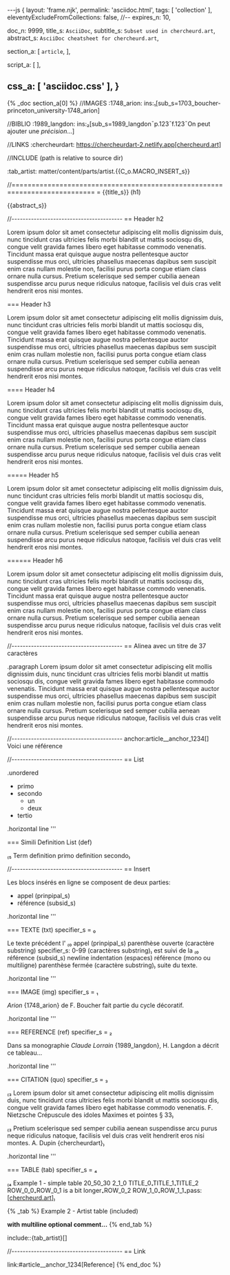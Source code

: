 ---js
{
  layout:    'frame.njk',
  permalink: 'asciidoc.html',
  tags:      [ 'collection' ],
  eleventyExcludeFromCollections: false,
  //-- expires_n: 10,

  doc_n:      9999,
  title_s:    `AsciiDoc`,
  subtitle_s: `Subset used in chercheurd.art`,
  abstract_s: `AsciiDoc cheatsheet for chercheurd.art`,

  section_a:
  [
    `article`,
  ],

  script_a:
  [
  ],

  css_a:
  [
    'asciidoc.css'
  ],
}
---
{% _doc section_a[0] %}
//IMAGES
:1748_arion: ins:₁[sub_s=1703_boucher-princeton_university-1748_arion]

//BIBLIO
:1989_langdon: ins:₂[sub_s=1989_langdon¯p.123¯f.123¯On peut ajouter une _précision_...]

//LINKS
:chercheurdart: https://chercheurdart-2.netlify.app[chercheurd.art]

//INCLUDE (path is relative to source dir)

:tab_artist: matter/content/parts/artist.{{C_o.MACRO_INSERT_s}}

//===========================================================================
= {{title_s}} (h1)

{{abstract_s}}

//----------------------------------------
== Header h2

Lorem ipsum dolor sit amet consectetur adipiscing elit mollis dignissim duis, nunc tincidunt cras ultricies felis morbi blandit ut mattis sociosqu dis, congue velit gravida fames libero eget habitasse commodo venenatis. Tincidunt massa erat quisque augue nostra pellentesque auctor suspendisse mus orci, ultricies phasellus maecenas dapibus sem suscipit enim cras nullam molestie non, facilisi purus porta congue etiam class ornare nulla cursus. Pretium scelerisque sed semper cubilia aenean suspendisse arcu purus neque ridiculus natoque, facilisis vel duis cras velit hendrerit eros nisi montes.

=== Header h3

Lorem ipsum dolor sit amet consectetur adipiscing elit mollis dignissim duis, nunc tincidunt cras ultricies felis morbi blandit ut mattis sociosqu dis, congue velit gravida fames libero eget habitasse commodo venenatis. Tincidunt massa erat quisque augue nostra pellentesque auctor suspendisse mus orci, ultricies phasellus maecenas dapibus sem suscipit enim cras nullam molestie non, facilisi purus porta congue etiam class ornare nulla cursus. Pretium scelerisque sed semper cubilia aenean suspendisse arcu purus neque ridiculus natoque, facilisis vel duis cras velit hendrerit eros nisi montes.

==== Header h4

Lorem ipsum dolor sit amet consectetur adipiscing elit mollis dignissim duis, nunc tincidunt cras ultricies felis morbi blandit ut mattis sociosqu dis, congue velit gravida fames libero eget habitasse commodo venenatis. Tincidunt massa erat quisque augue nostra pellentesque auctor suspendisse mus orci, ultricies phasellus maecenas dapibus sem suscipit enim cras nullam molestie non, facilisi purus porta congue etiam class ornare nulla cursus. Pretium scelerisque sed semper cubilia aenean suspendisse arcu purus neque ridiculus natoque, facilisis vel duis cras velit hendrerit eros nisi montes.

===== Header h5

Lorem ipsum dolor sit amet consectetur adipiscing elit mollis dignissim duis, nunc tincidunt cras ultricies felis morbi blandit ut mattis sociosqu dis, congue velit gravida fames libero eget habitasse commodo venenatis. Tincidunt massa erat quisque augue nostra pellentesque auctor suspendisse mus orci, ultricies phasellus maecenas dapibus sem suscipit enim cras nullam molestie non, facilisi purus porta congue etiam class ornare nulla cursus. Pretium scelerisque sed semper cubilia aenean suspendisse arcu purus neque ridiculus natoque, facilisis vel duis cras velit hendrerit eros nisi montes.

====== Header h6

Lorem ipsum dolor sit amet consectetur adipiscing elit mollis dignissim duis, nunc tincidunt cras ultricies felis morbi blandit ut mattis sociosqu dis, congue velit gravida fames libero eget habitasse commodo venenatis. Tincidunt massa erat quisque augue nostra pellentesque auctor suspendisse mus orci, ultricies phasellus maecenas dapibus sem suscipit enim cras nullam molestie non, facilisi purus porta congue etiam class ornare nulla cursus. Pretium scelerisque sed semper cubilia aenean suspendisse arcu purus neque ridiculus natoque, facilisis vel duis cras velit hendrerit eros nisi montes.

//----------------------------------------
== Alinea avec un titre de 37 caractères

.paragraph
Lorem ipsum dolor sit amet consectetur adipiscing elit mollis dignissim duis, nunc tincidunt cras ultricies felis morbi blandit ut mattis sociosqu dis, congue velit gravida fames libero eget habitasse commodo venenatis. Tincidunt massa erat quisque augue nostra pellentesque auctor suspendisse mus orci, ultricies phasellus maecenas dapibus sem suscipit enim cras nullam molestie non, facilisi purus porta congue etiam class ornare nulla cursus. Pretium scelerisque sed semper cubilia aenean suspendisse arcu purus neque ridiculus natoque, facilisis vel duis cras velit hendrerit eros nisi montes.


//----------------------------------------
anchor:article__anchor_1234[]
Voici une référence

//----------------------------------------
== List

.unordered
* primo
* secondo
  - un
  - deux
* tertio

.horizontal line
'''

=== Simili Definition List (def)

₍₅ Term
  definition primo
  definition secondo₎

//----------------------------------------
== Insert

Les blocs insérés en ligne se composent de deux parties:

* appel (prinpipal_s)
* référence (subsid_s)

.horizontal line
'''

=== TEXTE (txt) specifier_s = ₀

Le texte précédent l'
₍₀ appel (prinpipal_s)
  parenthèse ouverte (caractère substring)
  specifier_s: 0-99 (caractères substring)₎
est suivi de la
₍₀ référence (subsid_s)
  newline
  indentation (espaces)
  référence (mono ou multiligne)
  parenthèse fermée (caractère substring)₎
suite du texte.

.horizontal line
'''

=== IMAGE (img) specifier_s = ₁

_Arion_ {1748_arion} de F. Boucher fait partie du cycle décoratif.

.horizontal line
'''

=== REFERENCE (ref) specifier_s = ₂

Dans sa monographie _Claude Lorrain_ {1989_langdon}, H. Langdon a décrit ce tableau...

.horizontal line
'''

=== CITATION (quo) specifier_s = ₃

₍₃ Lorem ipsum dolor sit amet consectetur adipiscing elit mollis dignissim duis, nunc tincidunt cras ultricies felis morbi blandit ut mattis sociosqu dis, congue velit gravida fames libero eget habitasse commodo venenatis.
  F. Nietzsche
  Crépuscule des idoles
  Maximes et pointes § 33₎

₍₃ Pretium scelerisque sed semper cubilia aenean suspendisse arcu purus neque ridiculus natoque, facilisis vel duis cras velit hendrerit eros nisi montes.
  A. Dupin
  {chercheurdart}₎

.horizontal line
'''

===  TABLE (tab) specifier_s = ₄

₍₄ Example 1 - simple table
  20_50_30
  2_1_0
  TITLE_0₊TITLE_1₊TITLE_2
  ROW_0_0₊ROW_0_1 is a bit longer₊ROW_0_2
  ROW_1_0₊ROW_1_1₊pass:[<a href=https://chercheurdart-2.netlify.app>chercheurd.art</a>]₎

{% _tab %}
Example 2 - Artist table (included)

__with multiline optional comment...__
{% end_tab %}

include::{tab_artist}[]

//----------------------------------------
== Link

link:#article__anchor_1234[Reference]
{% end_doc %}
